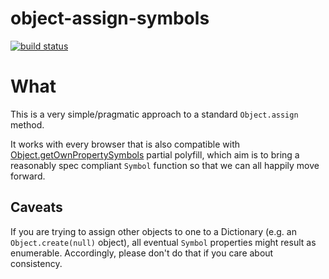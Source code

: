 object-assign-symbols
=====================

[![build status](https://secure.travis-ci.org/WebReflection/object-assign-symbols.png)](http://travis-ci.org/WebReflection/object-assign-symbols)

# What
This is a very simple/pragmatic approach to a standard `Object.assign` method.

It works with every browser that is also compatible with [Object.getOwnPropertySymbols](https://github.com/WebReflection/get-own-property-symbols#get-own-property-symbols) partial polyfill,
which aim is to bring a reasonably spec compliant `Symbol` function so that we can all happily move forward.

## Caveats
If you are trying to assign other objects to one to a Dictionary (e.g. an `Object.create(null)` object), all eventual `Symbol` properties might result as enumerable.
Accordingly, please don't do that if you care about consistency.